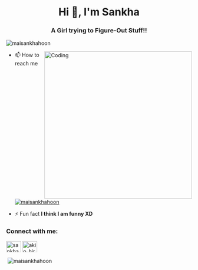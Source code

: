 <h1 align="center">Hi 👋, I'm Sankha</h1>
<h3 align="center">A Girl trying to Figure-Out Stuff!!</h3>

<p align="left"> <img src="https://komarev.com/ghpvc/?username=maisankhahoon&label=Profile%20views&color=129e00&style=plastic" alt="maisankhahoon" /> </p>
<img align="right" alt="Coding" width="400" src="https://cdn.dribbble.com/users/2646423/screenshots/5507196/computer.gif">

- 📫 How to reach me <p align="left"> <a href="https://twitter.com/maisankhahoon" target="blank"><img src="https://img.shields.io/twitter/follow/maisankhahoon?logo=twitter&style=for-the-badge" alt="maisankhahoon" /></a> </p>

- ⚡ Fun fact **I think I am funny XD**

<h3 align="left">Connect with me:</h3>
<p align="left">
<!-- <a href="https://twitter.com/maisankhahoon" target="blank"><img align="center" src="https://cdn.jsdelivr.net/npm/simple-icons@3.0.1/icons/twitter.svg" alt="maisankhahoon" height="30" width="40" /></a> -->
<a href="https://linkedin.com/in/sankhasubhra-jana-483a2317b" target="blank"><img align="center" src="https://cdn.jsdelivr.net/npm/simple-icons@3.0.1/icons/linkedin.svg" alt="sankhasubhra-jana-483a2317b" height="30" width="40" /></a>
<a href="https://instagram.com/akio_hiroto" target="blank"><img align="center" src="https://cdn.jsdelivr.net/npm/simple-icons@3.0.1/icons/instagram.svg" alt="akio_hiroto" height="30" width="40" /></a>
</p>





<p>&nbsp;<img align="center" src="https://github-readme-stats.vercel.app/api?username=maisankhahoon&show_icons=true&locale=en" alt="maisankhahoon" /></p>





